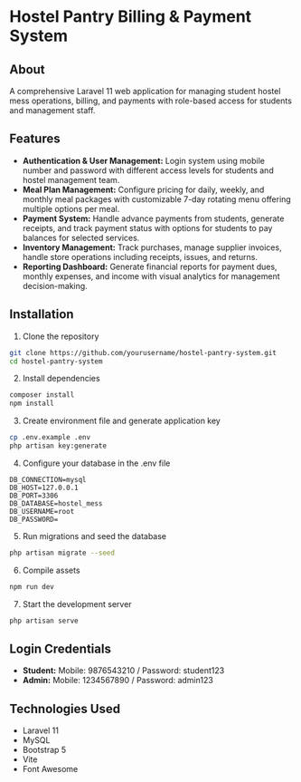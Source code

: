 # Hostel Pantry Billing & Payment System

## About

A comprehensive Laravel 11 web application for managing student hostel mess operations, billing, and payments with role-based access for students and management staff.

## Features

- **Authentication & User Management:** Login system using mobile number and password with different access levels for students and hostel management team.
- **Meal Plan Management:** Configure pricing for daily, weekly, and monthly meal packages with customizable 7-day rotating menu offering multiple options per meal.
- **Payment System:** Handle advance payments from students, generate receipts, and track payment status with options for students to pay balances for selected services.
- **Inventory Management:** Track purchases, manage supplier invoices, handle store operations including receipts, issues, and returns.
- **Reporting Dashboard:** Generate financial reports for payment dues, monthly expenses, and income with visual analytics for management decision-making.

## Installation

1. Clone the repository
```bash
git clone https://github.com/yourusername/hostel-pantry-system.git
cd hostel-pantry-system
```

2. Install dependencies
```bash
composer install
npm install
```

3. Create environment file and generate application key
```bash
cp .env.example .env
php artisan key:generate
```

4. Configure your database in the .env file
```
DB_CONNECTION=mysql
DB_HOST=127.0.0.1
DB_PORT=3306
DB_DATABASE=hostel_mess
DB_USERNAME=root
DB_PASSWORD=
```

5. Run migrations and seed the database
```bash
php artisan migrate --seed
```

6. Compile assets
```bash
npm run dev
```

7. Start the development server
```bash
php artisan serve
```

## Login Credentials

- **Student:** Mobile: 9876543210 / Password: student123
- **Admin:** Mobile: 1234567890 / Password: admin123

## Technologies Used

- Laravel 11
- MySQL
- Bootstrap 5
- Vite
- Font Awesome
